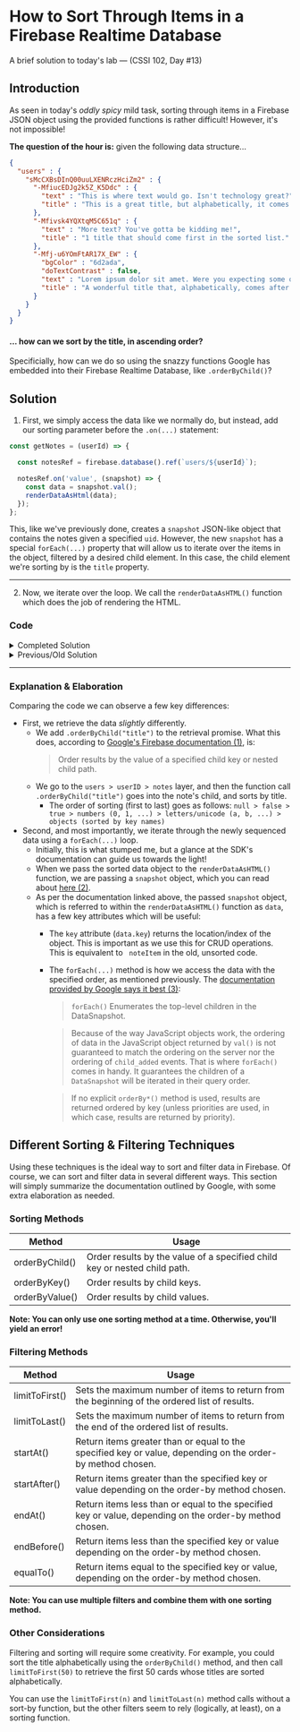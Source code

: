 # How to Sort Through Items in a Firebase Realtime Database
A brief solution to today's lab — (CSSI 102, Day #13)

## Introduction
As seen in today's _oddly spicy_ mild task, sorting through items in a Firebase JSON object using the provided functions is rather difficult! However, it's not impossible!

**The question of the hour is:** given the following data structure...
```json
{
  "users" : {
    "sMcCXBsDInQ00uuLXENRczHciZm2" : {
      "-MfiucEDJg2k5Z_K5Ddc" : {
        "text" : "This is where text would go. Isn't technology great?",
        "title" : "This is a great title, but alphabetically, it comes last!"
      },
      "-Mfivsk4YQXtqM5C651q" : {
        "text" : "More text? You've gotta be kidding me!",
        "title" : "1 title that should come first in the sorted list."
      },
      "-Mfj-u6YOmFtAR17X_EW" : {
        "bgColor" : "6d2ada",
        "doTextContrast" : false,
        "text" : "Lorem ipsum dolor sit amet. Were you expecting some quirky response, here?",
        "title" : "A wonderful title that, alphabetically, comes after numeric values."
      }
    }
  }
}
```
#### **... how can we sort by the title, in ascending order**?

Specificially, how can we do so using the snazzy functions Google has embedded into their Firebase Realtime Database, like `.orderByChild()`?

## Solution
1. First, we simply access the data like we normally do, but instead, add our sorting parameter before the `.on(...)` statement:
```js
const getNotes = (userId) => {

  const notesRef = firebase.database().ref(`users/${userId}`);

  notesRef.on('value', (snapshot) => {
    const data = snapshot.val();
    renderDataAsHtml(data);
  });
};
```

This, like we've previously done, creates a `snapshot` JSON-like object that contains the notes given a specified `uid`. However, the new `snapshot` has a special `forEach(...)` property that will allow us to iterate over the items in the object, filtered by a desired child element. In this case, the child element we're sorting by is the `title` property.

---

2. Now, we iterate over the loop. We call the `renderDataAsHTML()` function which does the job of rendering the HTML.

### Code
<details>
  <summary>Completed Solution</summary>
  
  ```javascript
  const getNotes = (userId) => {
  
    const notesRef = firebase.database().ref(`users/${userId}`);
  
    // Do a similar .on(...) retrieval of data, but this time, sort the data using the .orderByChild(...) method.
    notesRef.orderByChild("title").on('value', snapshot => {
        writeNotesToHTML(snapshot); 
    })
}
  
  const renderDataAsHTML = (data) => {

    let cards = ``;

    data.forEach((child) => {
        // Get note and noteKey from the child
        const note = child.val();
        const noteKey = child.key;
  
        // For each note create an HTML card
        cards += createCard(note, noteKey);
    })
  
    // Inject our string of HTML into our viewNotes.html page
    document.querySelector('#app').innerHTML = cards;
}
  
  const createCard = (note, noteId) => {
    // Here is where we'd actually create the HTML element/text that gets rendered...
    // But that's not the point of this write-up! :)
  }
  ```
</details>

<details>
  <summary>Previous/Old Solution</summary>
  
  ```javascript
  const getNotes = (userId) => {
  
    const notesRef = firebase.database().ref(`users/${userId}`);
  
    notesRef.on('value', (snapshot) => {
      const data = snapshot.val();
      renderDataAsHtml(data);
    });
};

const renderDataAsHtml = (data) => {
  
  let cards = ``;
  
  for(const noteItem in data) {
  
    const note = data[noteItem];
    // For each note create an HTML card
    cards += createCard(note, noteItem)
  
  };
  
  // Inject our string of HTML into our viewNotes.html page
  document.querySelector('#app').innerHTML = cards;
};
  
  const createCard = (note, noteId) => {
    // Here is where we'd actually create the HTML element/text that gets rendered...
    // But that's not the point of this write-up! :)
  }
  ```
</details>

---

### Explanation & Elaboration
Comparing the code we can observe a few key differences:
- First, we retrieve the data _slightly_ differently.
  - We add `.orderByChild("title")` to the retrieval promise. What this does, according to [Google's Firebase documentation (1)](https://firebase.google.com/docs/database/web/lists-of-data#sorting_and_filtering_data), is:
    > Order results by the value of a specified child key or nested child path.
  - We go to the `users > userID > notes` layer, and then the function call `.orderByChild("title")` goes into the note's child, and sorts by title.
    -  The order of sorting (first to last) goes as follows: `null > false > true > numbers (0, 1, ...) > letters/unicode (a, b, ...) > objects (sorted by key names)`
- Second, and most importantly, we iterate through the newly sequenced data using a `forEach(...)` loop.
  - Initially, this is what stumped me, but a glance at the SDK's documentation can guide us towards the light! 
  - When we pass the sorted data object to the `renderDataAsHTML()` function, we are passing a `snapshot` object, which you can read about [here (2)](https://firebase.google.com/docs/reference/node/firebase.database.DataSnapshot).
  - As per the documentation linked above, the passed `snapshot` object, which is referred to within the `renderDataAsHTML()` function as `data`, has a few key attributes which will be useful:
    - The `key` attribute (`data.key`) returns the location/index of the object. This is important as we use this for CRUD operations. This is equivalent to ` noteItem` in the old, unsorted code.
    - The `forEach(...)` method is how we access the data with the specified order, as mentioned previously. The [documentation provided by Google says it best (3)](https://firebase.google.com/docs/reference/node/firebase.database.DataSnapshot#foreach):
      > `forEach()` Enumerates the top-level children in the DataSnapshot.
      
      > Because of the way JavaScript objects work, the ordering of data in the JavaScript object returned by `val()` is not guaranteed to match the ordering on the server nor the ordering of `child_added` events. That is where `forEach()` comes in handy. It guarantees the children of a `DataSnapshot` will be iterated in their query order.
      
      > If no explicit `orderBy*()` method is used, results are returned ordered by key (unless priorities are used, in which case, results are returned by priority). 

## Different Sorting & Filtering Techniques
Using these techniques is the ideal way to sort and filter data in Firebase. Of course, we can sort and filter data in several different ways. This section will simply summarize the documentation outlined by Google, with some extra elaboration as needed.

### Sorting Methods
| Method         | Usage                                                                     |
|----------------|---------------------------------------------------------------------------|
| orderByChild() | Order results by the value of a specified child key or nested child path. |
| orderByKey()   | Order results by child keys.                                              |
| orderByValue() | Order results by child values.                                            |

**Note: You can only use one sorting method at a time. Otherwise, you'll yield an error!**

### Filtering Methods
| Method         	| Usage                                                                                                      	|
|----------------	|------------------------------------------------------------------------------------------------------------	|
| limitToFirst() 	| Sets the maximum number of items to return from the beginning of the ordered list of results.              	|
| limitToLast()  	| Sets the maximum number of items to return from the end of the ordered list of results.                    	|
| startAt()      	| Return items greater than or equal to the specified key or value, depending on the order-by method chosen. 	|
| startAfter()   	| Return items greater than the specified key or value depending on the order-by method chosen.              	|
| endAt()        	| Return items less than or equal to the specified key or value, depending on the order-by method chosen.    	|
| endBefore()    	| Return items less than the specified key or value depending on the order-by method chosen.                 	|
| equalTo()      	| Return items equal to the specified key or value, depending on the order-by method chosen.                 	|

**Note: You can use multiple filters and combine them with one sorting method.**

### Other Considerations
Filtering and sorting will require some creativity. For example, you could sort the title alphabetically using the `orderByChild()` method, and then call `limitToFirst(50)` to retrieve the first 50 cards whose titles are sorted alphabetically.

You can use the `limitToFirst(n)` and `limitToLast(n)` method calls without a sort-by function, but the other filters seem to rely (logically, at least), on a sorting function.
